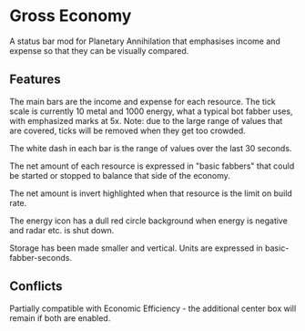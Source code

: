 # Gross Economy

A status bar mod for Planetary Annihilation that emphasises income and expense so that they can be visually compared.

## Features

The main bars are the income and expense for each resource.  The tick scale is currently 10 metal and 1000 energy, what a typical bot fabber uses, with emphasized marks at 5x.  Note: due to the large range of values that are covered, ticks will be removed when they get too crowded.

The white dash in each bar is the range of values over the last 30 seconds.

The net amount of each resource is expressed in "basic fabbers" that could be started or stopped to balance that side of the economy.

The net amount is invert highlighted when that resource is the limit on build rate.

The energy icon has a dull red circle background when energy is negative and radar etc. is shut down.

Storage has been made smaller and vertical.  Units are expressed in basic-fabber-seconds.

## Conflicts

Partially compatible with Economic Efficiency - the additional center box will remain if both are enabled.
